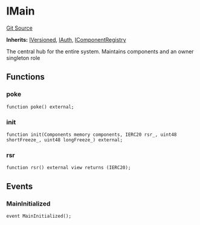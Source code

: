 # IMain
[Git Source](https://github.com/larrythecucumber321/protocol/blob/aabf2c9d4120808940fb3be9193cb66ea71ac351/contracts/interfaces/IMain.sol)

**Inherits:**
[IVersioned](/tools/docgen/src/contracts/interfaces/IVersioned.sol/interface.IVersioned.md), [IAuth](/tools/docgen/src/contracts/interfaces/IMain.sol/interface.IAuth.md), [IComponentRegistry](/tools/docgen/src/contracts/interfaces/IMain.sol/interface.IComponentRegistry.md)

The central hub for the entire system. Maintains components and an owner singleton role


## Functions
### poke


```solidity
function poke() external;
```

### init


```solidity
function init(Components memory components, IERC20 rsr_, uint48 shortFreeze_, uint48 longFreeze_) external;
```

### rsr


```solidity
function rsr() external view returns (IERC20);
```

## Events
### MainInitialized

```solidity
event MainInitialized();
```

